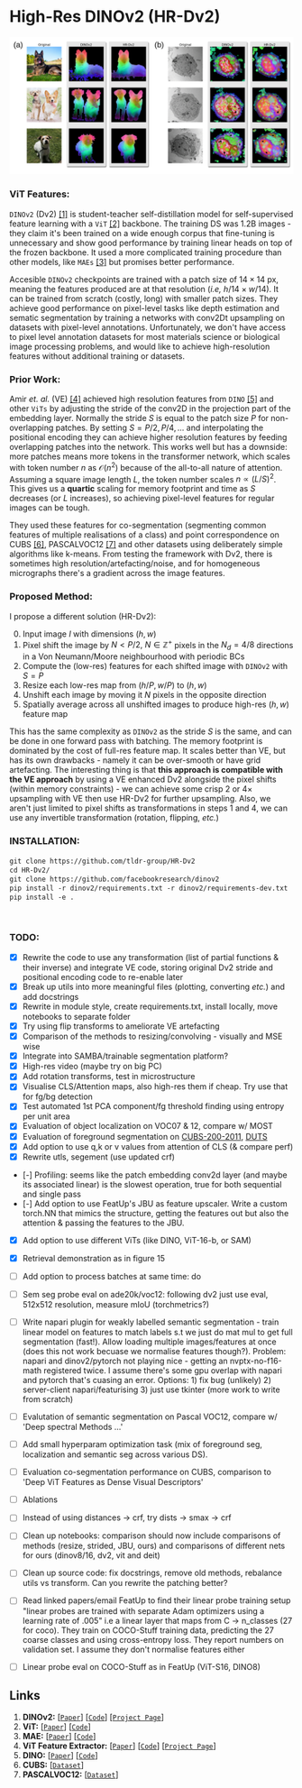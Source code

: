 # High-Res DINOv2 (HR-Dv2)

<p align="center">
    <img src="repo/gh_header.png">
</p>


### ViT Features:
`DINOv2` (Dv2) [[1]](#links) is student-teacher self-distillation model for self-supervised feature learning with a `ViT` [[2]](#links) backbone. The training DS was 1.2B images - they claim it's been trained on a wide enough corpus that fine-tuning is unnecessary and show good performance by training linear heads on top of the frozen backbone. It used a more complicated training procedure than other models, like `MAEs` [[3]](#links) but promises better performance. 

Accesible `DINOv2` checkpoints are trained with a patch size of $14 \times 14$ px, meaning the features produced are at that resolution (*i.e,* $h / 14 \times w / 14$). It can be trained from scratch (costly, long) with smaller patch sizes. They achieve good performance on pixel-level tasks like depth estimation and sematic segmentation by training a networks with conv2Dt upsampling on datasets with pixel-level annotations. Unfortunately, we don't have access to pixel level annotation datasets for most materials science or biological image processing problems, and would like to achieve high-resolution features without additional training or datasets.

### Prior Work:
Amir *et. al.* (VE) [[4]](#links) achieved high resolution features from `DINO` [[5]](#links) and other `ViTs` by adjusting the stride of the conv2D in the projection part of the embedding layer. Normally the stride $S$ is equal to the patch size $P$ for non-overlapping patches. By setting $S = P/2, P/4, ...$ and interpolating the positional encoding they can achieve higher resolution features by feeding overlapping patches into the network. This works well but has a downside: more patches means more tokens in the transformer network, which scales with token number $n$ as $\mathcal{O}(n^2)$ because of the all-to-all nature of attention. Assuming a square image length $L$, the token number scales $n \propto (L / S)^2$. This gives us a **quartic** scaling for memory footprint and time as $S$ decreases (or $L$ increases), so achieving pixel-level features for regular images can be tough.

They used these features for co-segmentation (segmenting common features of multiple realisations of a class) and point correspondence on CUBS [[6]](#links), PASCALVOC12 [[7]](#links) and other datasets using deliberately simple algorithms like k-means. From testing the framework with Dv2, there is sometimes high resolution/artefacting/noise, and for homogeneous micrographs there's a gradient across the image features. 

### Proposed Method:
I propose a different solution (HR-Dv2):

0) Input image $I$ with dimensions $(h, w)$ 
1) Pixel shift the image by $N < P / 2,\:N \in \mathbb{Z^+}$ pixels in the $N_{d}=4/8$ directions in a Von Neumann/Moore neighbourhood with periodic BCs 
2) Compute the (low-res) features for each shifted image with `DINOv2` with $S=P$
3) Resize each low-res map from $(h / P, w / P)$ to $(h, w)$ 
4) Unshift each image by moving it $N$ pixels in the opposite direction
5) Spatially average across all unshifted images to produce high-res $(h, w)$ feature map

This has the same complexity as `DINOv2` as the stride $S$ is the same, and can be done in one forward pass with batching. The memory footprint is dominated by the cost of full-res feature map. It scales better than VE, but has its own drawbacks - namely it can be over-smooth or have grid artefacting. The interesting thing is that **this approach is compatible with the VE approach** by using a VE enhanced Dv2 alongside the pixel shifts (within memory constraints) - we can achieve some crisp $2$ or $4\times$ upsampling with VE then use HR-Dv2 for further upsampling. Also, we aren't just limited to pixel shifts as transformations in steps 1 and 4, we can use any invertible transformation (rotation, flipping, *etc.*)

### INSTALLATION:
```
git clone https://github.com/tldr-group/HR-Dv2
cd HR-Dv2/
git clone https://github.com/facebookresearch/dinov2
pip install -r dinov2/requirements.txt -r dinov2/requirements-dev.txt
pip install -e .



```

### TODO:
- [x] Rewrite the code to use any transformation (list of partial functions & their inverse) and integrate VE code, storing original Dv2 stride and positional encoding code to re-enable later
- [x] Break up utils into more meaningful files (plotting, converting *etc.*) and add docstrings
- [x] Rewrite in module style, create requirements.txt, install locally, move notebooks to separate folder
- [x] Try using flip transforms to ameliorate VE artefacting
- [x] Comparison of the methods to resizing/convolving - visually and MSE wise
- [x] Integrate into SAMBA/trainable segmentation platform?
- [x] High-res video (maybe try on big PC)
- [x] Add rotation transforms, test in microstructure
- [x] Visualise CLS/Attention maps, also high-res them if cheap. Try use that for fg/bg detection
- [x] Test automated 1st PCA component/fg threshold finding using entropy per unit area
- [x] Evaluation of object localization on VOC07 & 12, compare w/ MOST
- [x] Evaluation of foreground segmentation on [CUBS-200-2011](https://www.vision.caltech.edu/datasets/cub_200_2011/), [DUTS](http://saliencydetection.net/duts/)
- [x] Add option to use q,k or v values from attention of CLS (& compare perf)
- [x] Rewrite utls, segement (use updated crf)
- [-] Profiling: seems like the patch embedding conv2d layer (and maybe its associated linear) is the slowest operation, true for both sequential and single pass
- [-] Add option to use FeatUp's JBU as feature upscaler. Write a custom torch.NN that mimics the structure, getting the features out but also the attention & passing the features to the JBU.
- [x] Add option to use different ViTs (like DINO, ViT-16-b, or SAM)
- [x] Retrieval demonstration as in figure 15
- [ ] Add option to process batches at same time: do 
- [ ] Sem seg probe eval on ade20k/voc12: following dv2 just use eval, 512x512 resolution, measure mIoU (torchmetrics?) 
- [ ] Write napari plugin for weakly labelled semantic segmentation - train linear model on features to match labels s.t we just do mat mul to get full segmentation (fast!). Allow loading multiple images/features at once (does this not work becuase we normalise features though?). Problem: napari and dinov2/pytorch not playing nice - getting an nvptx-no-f16-math registered twice. I assume there's some gpu overlap with napari and pytorch that's cuasing an error. Options: 1) fix bug (unlikely) 2) server-client napari/featurising 3) just use tkinter (more work to write from scratch)
- [ ] Evalutation of semantic segmentation on Pascal VOC12, compare w/ 'Deep spectral Methods ...' 
- [ ] Add small hyperparam optimization task (mix of foreground seg, localization and semantic seg across various DS).
- [ ] Evaluation co-segmentation performance on CUBS, comparison to 'Deep ViT Features as Dense Visual Descriptors'
- [ ] Ablations
- [ ] Instead of using distances -> crf, try dists -> smax -> crf
- [ ] Clean up notebooks: comparison should now include comparisons of methods (resize, strided, JBU, ours) and comparisons of different nets for ours (dinov8/16, dv2, vit and deit)
- [ ] Clean up source code: fix docstrings, remove old methods, rebalance utils vs transform. Can you rewrite the patching better?
- [ ] Read linked papers/email FeatUp to find their linear probe training setup "linear probes are trained with separate Adam optimizers using a learning rate of .005" i.e a linear layer that maps from C -> n_classes (27 for coco). They train on COCO-Stuff training data, predicting the 27 coarse classes and using cross-entropy loss. They report numbers on validation set. I assume they don't normalise features either
- [ ] Linear probe eval on COCO-Stuff as in FeatUp (ViT-S16, DINO8)



## Links
1) **DINOv2:** [[`Paper`](https://arxiv.org/abs/2304.07193)] [[`Code`](https://github.com/facebookresearch/dinov2/tree/main)]  [[`Project Page`](https://dinov2.metademolab.com/)]
2) **ViT:** [[`Paper`](https://arxiv.org/abs/2010.11929)] [[`Code`](https://github.com/google-research/vision_transformer)]
3) **MAE:** [[`Paper`](https://arxiv.org/abs/2111.06377)] [[`Code`](https://github.com/facebookresearch/mae)]
4) **ViT Feature Extractor:** [[`Paper`](https://arxiv.org/abs/2112.05814)] [[`Code`](https://github.com/ShirAmir/dino-vit-features)]  [[`Project Page`](https://dino-vit-features.github.io/index.html#sm)]
5) **DINO:** [[`Paper`](https://arxiv.org/abs/2104.14294)] [[`Code`](https://github.com/facebookresearch/dino)]
6) **CUBS:** [[`Dataset`](https://www.vision.caltech.edu/datasets/cub_200_2011/)]
7) **PASCALVOC12:** [[`Dataset`](http://host.robots.ox.ac.uk/pascal/VOC/voc2012/)]